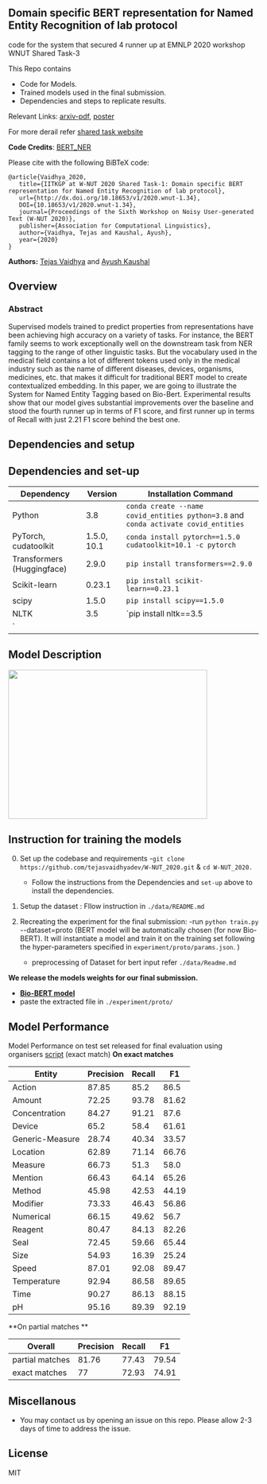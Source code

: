 ## Domain specific BERT representation for Named Entity Recognition of lab protocol
code for the system that secured 4 runner up at EMNLP 2020 workshop WNUT Shared Task-3

This Repo contains

- Code for Models. 
- Trained models used in the final submission. 
- Dependencies and steps to replicate results.

Relevant Links: [arxiv-pdf](https://arxiv.org/pdf/2012.11145.pdf), [poster](https://github.com/noisy-text/noisy-text.github.io/blob/master/2020/posters/WNUT2020_92_poster%20-%20Tejas%20vaidhya.pdf)

For more derail refer [shared task website](http://noisy-text.github.io/2020/wlp-task.html)

**Code Credits**: [BERT_NER](https://github.com/weizhepei/BERT-NER)

Please cite with the following BiBTeX code:
```
@article{Vaidhya_2020,
   title={IITKGP at W-NUT 2020 Shared Task-1: Domain specific BERT representation for Named Entity Recognition of lab protocol},
   url={http://dx.doi.org/10.18653/v1/2020.wnut-1.34},
   DOI={10.18653/v1/2020.wnut-1.34},
   journal={Proceedings of the Sixth Workshop on Noisy User-generated Text (W-NUT 2020)},
   publisher={Association for Computational Linguistics},
   author={Vaidhya, Tejas and Kaushal, Ayush},
   year={2020}
}
```
**Authors:** [Tejas Vaidhya](https://github.com/tejasvaidhyadev) and [Ayush Kaushal](https://github.com/Ayushk4)

## Overview
### Abstract
Supervised models trained to predict properties from representations have been achieving high accuracy on a variety of tasks. For instance, the BERT family seems to work exceptionally well on the downstream task from NER tagging to the range of other linguistic tasks. But the vocabulary used in the medical field contains a lot of different tokens used only in the medical industry such as the name of different diseases, devices, organisms, medicines, etc. that makes it difficult for traditional BERT model to create contextualized embedding. In this paper, we are going to illustrate the System for Named Entity Tagging based on Bio-Bert. Experimental results show that our model gives substantial improvements over the baseline and stood the fourth runner up in terms of F1 score, and first runner up in terms of Recall with just 2.21 F1 score behind the best one.

## Dependencies and setup

## Dependencies and set-up

| Dependency | Version | Installation Command |
| ---------- | ------- | -------------------- |
| Python     | 3.8     | `conda create --name covid_entities python=3.8` and `conda activate covid_entities` |
| PyTorch, cudatoolkit    | 1.5.0, 10.1   | `conda install pytorch==1.5.0 cudatoolkit=10.1 -c pytorch` |
| Transformers (Huggingface) | 2.9.0 | `pip install transformers==2.9.0` |
| Scikit-learn | 0.23.1 | `pip install scikit-learn==0.23.1` |
| scipy        | 1.5.0  | `pip install scipy==1.5.0` |
| NLTK    | 3.5  | `pip install nltk==3.5
` |

<!--
- python 3.8
```conda create --name covid_entities python=3.8``` & ```conda activate covid_entities```
- PyTorch 1.5.0, cudatoolkit=10.1
```conda install pytorch==1.5.0 cudatoolkit=10.1 -c pytorch```
- Huggingface transformers - 2.9.0
```pip install transformers==2.9.0```
- scikit-learn 0.23.1
```pip install scikit-learn==0.23.1```
- scipy 1.5.0
```pip install scipy==1.5.0```
- ekphrasis 0.5.1
```pip install nltk==3.5```

-->

## Model Description 
<img src="./asset/BERT.png" width="400" height="300" />

## Instruction for training the models
0. Set up the codebase and requirements
    -`git clone https://github.com/tejasvaidhyadev/W-NUT_2020.git` & `cd W-NUT_2020.`
    - Follow the instructions from the Dependencies and `set-up` above to install the dependencies.
1. Setup the dataset : Fllow instruction in `./data/README.md`

2. Recreating the experiment for the final submission:
    -run `python train.py` --dataset=proto (BERT model will be automatically chosen (for now Bio-BERT). It will instantiate a model and train it on the training set following the hyper-parameters specified in `experiment/proto/params.json`. )
    - preprocessing of Dataset for bert input refer `./data/Readme.md`

**We release the models weights for our final submission.**

- [**Bio-BERT model**](https://github.com/tejasvaidhyadev/W-NUT_2020/releases/download/v0.0.1/biobert-onfinaldata.zip)
- paste the extracted file in `./experiment/proto/`

## Model Performance 
Model Performance on test set released for final evaluation using organisers [script](https://github.com/jeniyat/WNUT_2020_NER/tree/master/code/eval) (exact match)
**On exact matches**

| Entity          | Precision | Recall | F1    |
| --------------- | --------- | ------ | ----- |
| Action          | 87.85     | 85.2   | 86.5  |
| Amount          | 72.25     | 93.78  | 81.62 |
| Concentration   | 84.27     | 91.21  | 87.6  |
| Device          | 65.2      | 58.4   | 61.61 |
| Generic-Measure | 28.74     | 40.34  | 33.57 |
| Location        | 62.89     | 71.14  | 66.76 |
| Measure         | 66.73     | 51.3   | 58.0  |
| Mention         | 66.43     | 64.14  | 65.26 |
| Method          | 45.98     | 42.53  | 44.19 |
| Modifier        | 73.33     | 46.43  | 56.86 |
| Numerical       | 66.15     | 49.62  | 56.7  |
| Reagent         | 80.47     | 84.13  | 82.26 |
| Seal            | 72.45     | 59.66  | 65.44 |
| Size            | 54.93     | 16.39  | 25.24 |
| Speed           | 87.01     | 92.08  | 89.47 |
| Temperature     | 92.94     | 86.58  | 89.65 |
| Time            | 90.27     | 86.13  | 88.15 |
|pH               |   95.16   | 89.39  | 92.19 |

**On partial matches **

| Overall         | Precision | Recall | F1    |
| --------------- | --------- | ------ | ----- |
| partial matches | 81.76     | 77.43  | 79.54 |
| exact matches   | 77        | 72.93  | 74.91 |



## Miscellanous

- You may contact us by opening an issue on this repo. Please allow 2-3 days of time to address the issue.


## License
MIT

